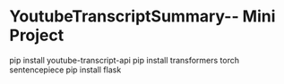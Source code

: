 # YoutubeTranscriptSummary-- Mini Project

pip install youtube-transcript-api
pip install transformers torch sentencepiece
pip install flask
